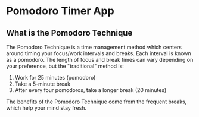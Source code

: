 # Pomodoro Timer App

## What is the Pomodoro Technique
The Pomodoro Technique is a time management method which centers around timing your focus/work intervals and breaks. Each interval is known as a pomodoro. The length of focus and break times can vary depending on your preference, but the "traditional" method is:

1) Work for 25 minutes (pomodoro)
2) Take a 5-minute break
3) After every four pomodoros, take a longer break (20 minutes)

The benefits of the Pomodoro Technique come from the frequent breaks, which help your mind stay fresh. 

## 
